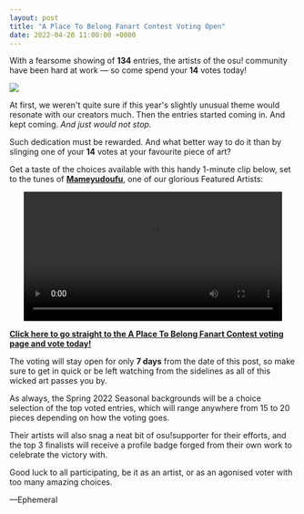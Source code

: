 ```yaml
---
layout: post
title: "A Place To Belong Fanart Contest Voting Open"
date: 2022-04-28 11:00:00 +0000
---
```


With a fearsome showing of **134** entries, the artists of the osu! community have been hard at work — so come spend your **14** votes today!

![](https://assets.ppy.sh/contests/142/header.jpg)

At first, we weren't quite sure if this year's slightly unusual theme would resonate with our creators much. Then the entries started coming in. And kept coming. *And just would not stop.*

Such dedication must be rewarded. And what better way to do it than by slinging one of your **14** votes at your favourite piece of art?

Get a taste of the choices available with this handy 1-minute clip below, set to the tunes of [**Mameyudoufu**](https://osu.ppy.sh/beatmaps/artists/209), one of our glorious Featured Artists:

<div align="center">
    <video width="90%" controls>
        <source src="https://assets.ppy.sh/contests/142/aptb-spring2022.mp4" type="video/mp4" preload="none">
    </video>
</div>

[**Click here to go straight to the A Place To Belong Fanart Contest voting page and vote today!**](https://osu.ppy.sh/community/contests/142)

The voting will stay open for only **7 days** from the date of this post, so make sure to get in quick or be left watching from the sidelines as all of this wicked art passes you by.

As always, the Spring 2022 Seasonal backgrounds will be a choice selection of the top voted entries, which will range anywhere from 15 to 20 pieces depending on how the voting goes. 

Their artists will also snag a neat bit of osu!supporter for their efforts, and the top 3 finalists will receive a profile badge forged from their own work to celebrate the victory with.

Good luck to all participating, be it as an artist, or as an agonised voter with too many amazing choices.

—Ephemeral
